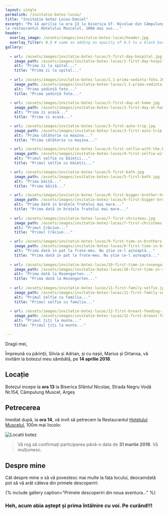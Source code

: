```yaml
---
layout: single
permalink: /invitatie-botez-lucas/
title: "Invitație botez Lucas-Daniel"
excerpt: "Pe 14 aprilie la ora 13 la biserica Sf. Nicolae din Câmpulung Muscel. Petrecerea la ora 14
la restaurantul Hotelului Muscelul, 100m mai sus..."
header:
  overlay_image: /assets/images/invitatie-botez-lucas/header.jpg
  overlay_filter: 0.5 # same as adding an opacity of 0.5 to a black background
gallery:
    
  - url: /assets/images/invitatie-botez-lucas/1-first-day-hospital.jpg
    image_path: /assets/images/invitatie-botez-lucas/1-first-day-hospital.jpg
    alt: "Prima zi la spital..."
    title: "Prima zi la spital..."
       
  - url: /assets/images/invitatie-botez-lucas/1.1-prima-sedinta-foto.JPG
    image_path: /assets/images/invitatie-botez-lucas/1.1-prima-sedinta-foto.JPG
    alt: "Prima ședință foto..."
    title: "Prima ședință foto..."
    
  - url: /assets/images/invitatie-botez-lucas/2-first-day-at-home.jpg
    image_path: /assets/images/invitatie-botez-lucas/2-first-day-at-home.jpg
    alt: "Prima zi acasă..."
    title: "Prima zi acasă..."

  - url: /assets/images/invitatie-botez-lucas/3-first-auto-trip.jpg
    image_path: /assets/images/invitatie-botez-lucas/3-first-auto-trip.jpg
    alt: "Prima călătorie cu mașina..."
    title: "Prima călătorie cu mașina..."

  - url: /assets/images/invitatie-botez-lucas/4-first-selfie-with-the-boys.jpg
    image_path: /assets/images/invitatie-botez-lucas/4-first-selfie-with-the-boys.jpg
    alt: "Primul selfie cu băieții..."
    title: "Primul selfie cu băieții..."

  - url: /assets/images/invitatie-botez-lucas/5-first-bath.jpg
    image_path: /assets/images/invitatie-botez-lucas/5-first-bath.jpg
    alt: "Prima băiță..."
    title: "Prima băiță..."

  - url: /assets/images/invitatie-botez-lucas/6-first-bigger-brother-hug.jpg
    image_path: /assets/images/invitatie-botez-lucas/6-first-bigger-brother-hug.jpg
    alt: "Prima dată in brațele fratelui mai mare..."
    title: "Prima dată in brațele fratelui mai mare..."
    
  - url: /assets/images/invitatie-botez-lucas/7-first-christmas.jpg
    image_path: /assets/images/invitatie-botez-lucas/7-first-christmas.jpg
    alt: "Primul Crăciun..."
    title: "Primul Crăciun..."

  - url: /assets/images/invitatie-botez-lucas/9-first-time-in-brothers-bed.jpg
    image_path: /assets/images/invitatie-botez-lucas/9-first-time-in-brothers-bed.jpg
    alt: "Prima dată in pat la frate-meu. Nu știe ce-l așteaptă..."
    title: "Prima dată in pat la frate-meu. Nu știe ce-l așteaptă..."
    
  - url: /assets/images/invitatie-botez-lucas/10-first-time-in-rosengarten.jpg
    image_path: /assets/images/invitatie-botez-lucas/10-first-time-in-rosengarten.jpg
    alt: "Prima dată la Rosengarten..."
    title: "Prima dată la Rosengarten..."
    
  - url: /assets/images/invitatie-botez-lucas/11-first-family-selfie.jpg
    image_path: /assets/images/invitatie-botez-lucas/11-first-family-selfie.jpg
    alt: "Primul selfie cu familia..."
    title: "Primul selfie cu familia..."
    
  - url: /assets/images/invitatie-botez-lucas/12-first-breast-feeding-in-the-mountains.jpg
    image_path: /assets/images/invitatie-botez-lucas/12-first-breast-feeding-in-the-mountains.jpg
    alt: "Primul țiți la munte..."
    title: "Primul țiți la munte..."

---
```


 Dragii mei,
 
 Împreună cu părinții, Silvia și Adrian, și cu nașii, Marius și Ortansa, vă invităm la botezul meu sâmbătă, pe 
 **14 aprilie 2018**.  
 
## Locație
 
 Botezul incepe la **ora 13** la Biserica Sfântul Nicolae, Strada Negru Vodă Nr.154, Câmpulung Muscel, Argeș

 
## Petrecerea

 Imediat după, la **ora 14**, vă invit să petrecem la Restaurantul [Hotelului Muscelul](https://www.muscelul.ro/), 100m mai încolo:
 
 <img src="{{ site.url }}{{ site.baseurl }}/assets/images/invitatie-botez-lucas/locatii-botez.png" alt="Locatii botez"> 
 
 > Vă rog să confirmați participarea până-n data de **31 martie 2018**. Vă mulțumesc. 
 
## Despre mine
 
 Cât despre mine o să vă povestesc mai multe la fața locului, deocamdată pot să vă arăt câteva din primele descoperiri:

 {% include gallery caption="Primele descoperiri din noua aventura..." %}


### Heh, acum abia aștept și prima întâlnire cu voi. Pe curând!!!
 